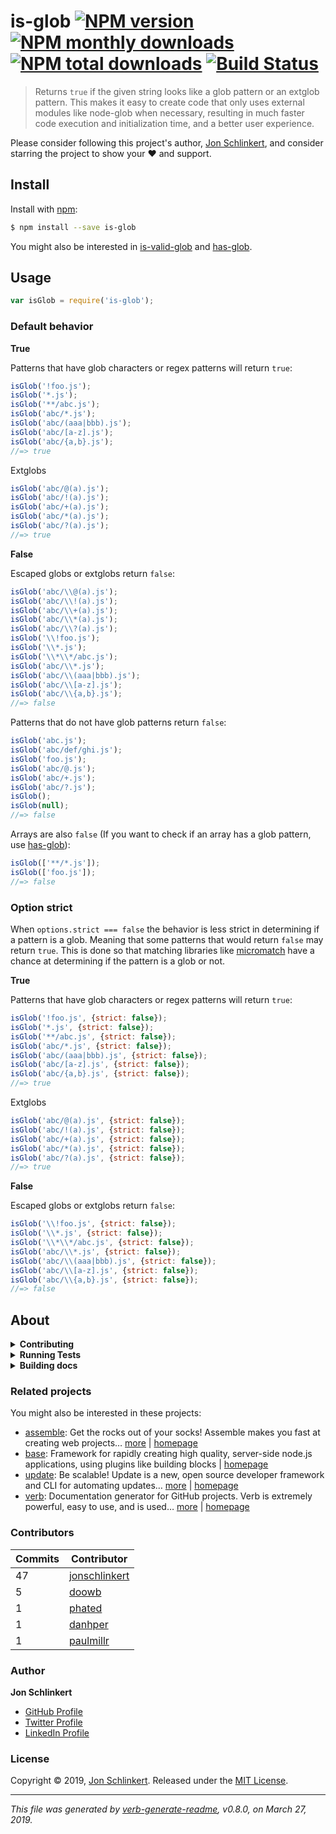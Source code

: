# is-glob [![NPM version](https://img.shields.io/npm/v/is-glob.svg?style=flat)](https://www.npmjs.com/package/is-glob) [![NPM monthly downloads](https://img.shields.io/npm/dm/is-glob.svg?style=flat)](https://npmjs.org/package/is-glob) [![NPM total downloads](https://img.shields.io/npm/dt/is-glob.svg?style=flat)](https://npmjs.org/package/is-glob) [![Build Status](https://img.shields.io/github/workflow/status/micromatch/is-glob/dev)](https://github.com/micromatch/is-glob/actions)

> Returns `true` if the given string looks like a glob pattern or an extglob pattern. This makes it easy to create code that only uses external modules like node-glob when necessary, resulting in much faster code execution and initialization time, and a better user experience.

Please consider following this project's author, [Jon Schlinkert](https://github.com/jonschlinkert),
and consider starring the project to show your :heart: and support.

## Install

Install with [npm](https://www.npmjs.com/):

```sh
$ npm install --save is-glob
```

You might also be interested in [is-valid-glob](https://github.com/jonschlinkert/is-valid-glob)
and [has-glob](https://github.com/jonschlinkert/has-glob).

## Usage

```js
var isGlob = require('is-glob');
```

### Default behavior

**True**

Patterns that have glob characters or regex patterns will return `true`:

```js
isGlob('!foo.js');
isGlob('*.js');
isGlob('**/abc.js');
isGlob('abc/*.js');
isGlob('abc/(aaa|bbb).js');
isGlob('abc/[a-z].js');
isGlob('abc/{a,b}.js');
//=> true
```

Extglobs

```js
isGlob('abc/@(a).js');
isGlob('abc/!(a).js');
isGlob('abc/+(a).js');
isGlob('abc/*(a).js');
isGlob('abc/?(a).js');
//=> true
```

**False**

Escaped globs or extglobs return `false`:

```js
isGlob('abc/\\@(a).js');
isGlob('abc/\\!(a).js');
isGlob('abc/\\+(a).js');
isGlob('abc/\\*(a).js');
isGlob('abc/\\?(a).js');
isGlob('\\!foo.js');
isGlob('\\*.js');
isGlob('\\*\\*/abc.js');
isGlob('abc/\\*.js');
isGlob('abc/\\(aaa|bbb).js');
isGlob('abc/\\[a-z].js');
isGlob('abc/\\{a,b}.js');
//=> false
```

Patterns that do not have glob patterns return `false`:

```js
isGlob('abc.js');
isGlob('abc/def/ghi.js');
isGlob('foo.js');
isGlob('abc/@.js');
isGlob('abc/+.js');
isGlob('abc/?.js');
isGlob();
isGlob(null);
//=> false
```

Arrays are also `false` (If you want to check if an array has a glob pattern,
use [has-glob](https://github.com/jonschlinkert/has-glob)):

```js
isGlob(['**/*.js']);
isGlob(['foo.js']);
//=> false
```

### Option strict

When `options.strict === false` the behavior is less strict in determining if a pattern is a glob.
Meaning that some patterns that would return `false` may return `true`. This is done so that
matching libraries like [micromatch](https://github.com/micromatch/micromatch) have a chance at
determining if the pattern is a glob or not.

**True**

Patterns that have glob characters or regex patterns will return `true`:

```js
isGlob('!foo.js', {strict: false});
isGlob('*.js', {strict: false});
isGlob('**/abc.js', {strict: false});
isGlob('abc/*.js', {strict: false});
isGlob('abc/(aaa|bbb).js', {strict: false});
isGlob('abc/[a-z].js', {strict: false});
isGlob('abc/{a,b}.js', {strict: false});
//=> true
```

Extglobs

```js
isGlob('abc/@(a).js', {strict: false});
isGlob('abc/!(a).js', {strict: false});
isGlob('abc/+(a).js', {strict: false});
isGlob('abc/*(a).js', {strict: false});
isGlob('abc/?(a).js', {strict: false});
//=> true
```

**False**

Escaped globs or extglobs return `false`:

```js
isGlob('\\!foo.js', {strict: false});
isGlob('\\*.js', {strict: false});
isGlob('\\*\\*/abc.js', {strict: false});
isGlob('abc/\\*.js', {strict: false});
isGlob('abc/\\(aaa|bbb).js', {strict: false});
isGlob('abc/\\[a-z].js', {strict: false});
isGlob('abc/\\{a,b}.js', {strict: false});
//=> false
```

## About

<details>
<summary><strong>Contributing</strong></summary>

Pull requests and stars are always welcome. For bugs and feature
requests, [please create an issue](../../issues/new).

</details>

<details>
<summary><strong>Running Tests</strong></summary>

Running and reviewing unit tests is a great way to get familiarized with a library and its API. You
can install dependencies and run tests with the following command:

```sh
$ npm install && npm test
```

</details>

<details>
<summary><strong>Building docs</strong></summary>

_(This project's readme.md is generated by [verb](https://github.com/verbose/verb-generate-readme),
please don't edit the readme directly. Any changes to the readme must be made in
the [.verb.md](.verb.md) readme template.)_

To generate the readme, run the following command:

```sh
$ npm install -g verbose/verb#dev verb-generate-readme && verb
```

</details>

### Related projects

You might also be interested in these projects:

* [assemble](https://www.npmjs.com/package/assemble): Get the rocks out of your socks! Assemble
  makes you fast at creating web projects… [more](https://github.com/assemble/assemble)
  | [homepage](https://github.com/assemble/assemble "Get the rocks out of your socks! Assemble makes you fast at creating web projects. Assemble is used by thousands of projects for rapid prototyping, creating themes, scaffolds, boilerplates, e-books, UI components, API documentation, blogs, building websit")
* [base](https://www.npmjs.com/package/base): Framework for rapidly creating high quality,
  server-side node.js applications, using plugins like building blocks
  | [homepage](https://github.com/node-base/base "Framework for rapidly creating high quality, server-side node.js applications, using plugins like building blocks")
* [update](https://www.npmjs.com/package/update): Be scalable! Update is a new, open source
  developer framework and CLI for automating updates… [more](https://github.com/update/update)
  | [homepage](https://github.com/update/update "Be scalable! Update is a new, open source developer framework and CLI for automating updates of any kind in code projects.")
* [verb](https://www.npmjs.com/package/verb): Documentation generator for GitHub projects. Verb is
  extremely powerful, easy to use, and is used… [more](https://github.com/verbose/verb)
  | [homepage](https://github.com/verbose/verb "Documentation generator for GitHub projects. Verb is extremely powerful, easy to use, and is used on hundreds of projects of all sizes to generate everything from API docs to readmes.")

### Contributors

| **Commits** | **Contributor** |  
| --- | --- |  
| 47 | [jonschlinkert](https://github.com/jonschlinkert) |  
| 5  | [doowb](https://github.com/doowb) |  
| 1  | [phated](https://github.com/phated) |  
| 1  | [danhper](https://github.com/danhper) |  
| 1  | [paulmillr](https://github.com/paulmillr) |  

### Author

**Jon Schlinkert**

* [GitHub Profile](https://github.com/jonschlinkert)
* [Twitter Profile](https://twitter.com/jonschlinkert)
* [LinkedIn Profile](https://linkedin.com/in/jonschlinkert)

### License

Copyright © 2019, [Jon Schlinkert](https://github.com/jonschlinkert). Released under
the [MIT License](LICENSE).

***

_This file was generated by [verb-generate-readme](https://github.com/verbose/verb-generate-readme),
v0.8.0, on March 27, 2019._